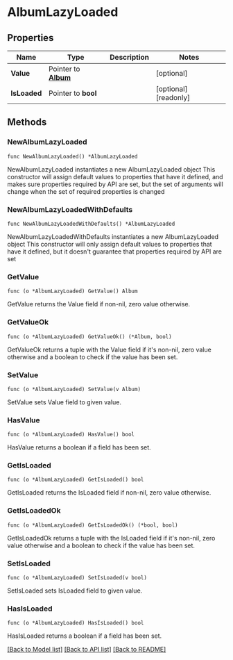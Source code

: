 # AlbumLazyLoaded

## Properties

Name | Type | Description | Notes
------------ | ------------- | ------------- | -------------
**Value** | Pointer to [**Album**](Album.md) |  | [optional] 
**IsLoaded** | Pointer to **bool** |  | [optional] [readonly] 

## Methods

### NewAlbumLazyLoaded

`func NewAlbumLazyLoaded() *AlbumLazyLoaded`

NewAlbumLazyLoaded instantiates a new AlbumLazyLoaded object
This constructor will assign default values to properties that have it defined,
and makes sure properties required by API are set, but the set of arguments
will change when the set of required properties is changed

### NewAlbumLazyLoadedWithDefaults

`func NewAlbumLazyLoadedWithDefaults() *AlbumLazyLoaded`

NewAlbumLazyLoadedWithDefaults instantiates a new AlbumLazyLoaded object
This constructor will only assign default values to properties that have it defined,
but it doesn't guarantee that properties required by API are set

### GetValue

`func (o *AlbumLazyLoaded) GetValue() Album`

GetValue returns the Value field if non-nil, zero value otherwise.

### GetValueOk

`func (o *AlbumLazyLoaded) GetValueOk() (*Album, bool)`

GetValueOk returns a tuple with the Value field if it's non-nil, zero value otherwise
and a boolean to check if the value has been set.

### SetValue

`func (o *AlbumLazyLoaded) SetValue(v Album)`

SetValue sets Value field to given value.

### HasValue

`func (o *AlbumLazyLoaded) HasValue() bool`

HasValue returns a boolean if a field has been set.

### GetIsLoaded

`func (o *AlbumLazyLoaded) GetIsLoaded() bool`

GetIsLoaded returns the IsLoaded field if non-nil, zero value otherwise.

### GetIsLoadedOk

`func (o *AlbumLazyLoaded) GetIsLoadedOk() (*bool, bool)`

GetIsLoadedOk returns a tuple with the IsLoaded field if it's non-nil, zero value otherwise
and a boolean to check if the value has been set.

### SetIsLoaded

`func (o *AlbumLazyLoaded) SetIsLoaded(v bool)`

SetIsLoaded sets IsLoaded field to given value.

### HasIsLoaded

`func (o *AlbumLazyLoaded) HasIsLoaded() bool`

HasIsLoaded returns a boolean if a field has been set.


[[Back to Model list]](../README.md#documentation-for-models) [[Back to API list]](../README.md#documentation-for-api-endpoints) [[Back to README]](../README.md)


